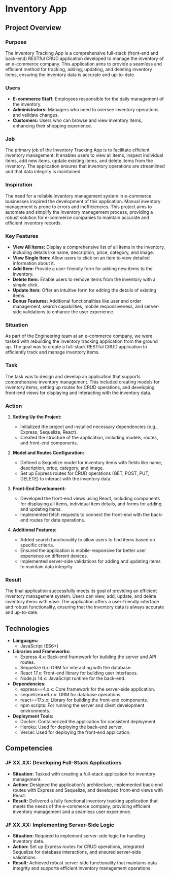 
# Inventory App

## Project Overview

### Purpose
The Inventory Tracking App is a comprehensive full-stack (front-end and back-end) RESTful CRUD application developed to manage the inventory of an e-commerce company. This application aims to provide a seamless and efficient method for tracking, adding, updating, and deleting inventory items, ensuring the inventory data is accurate and up-to-date.

### Users
- **E-commerce Staff:** Employees responsible for the daily management of the inventory.
- **Administrators:** Managers who need to oversee inventory operations and validate changes.
- **Customers:** Users who can browse and view inventory items, enhancing their shopping experience.

### Job
The primary job of the Inventory Tracking App is to facilitate efficient inventory management. It enables users to view all items, inspect individual items, add new items, update existing items, and delete items from the inventory. The application ensures that inventory operations are streamlined and that data integrity is maintained.

### Inspiration
The need for a reliable inventory management system in e-commerce businesses inspired the development of this application. Manual inventory management is prone to errors and inefficiencies. This project aims to automate and simplify the inventory management process, providing a robust solution for e-commerce companies to maintain accurate and efficient inventory records.

### Key Features
- **View All Items:** Display a comprehensive list of all items in the inventory, including details like name, description, price, category, and image.
- **View Single Item:** Allow users to click on an item to view detailed information about it.
- **Add Item:** Provide a user-friendly form for adding new items to the inventory.
- **Delete Item:** Enable users to remove items from the inventory with a simple click.
- **Update Item:** Offer an intuitive form for editing the details of existing items.
- **Bonus Features:** Additional functionalities like user and order management, search capabilities, mobile responsiveness, and server-side validations to enhance the user experience.

### Situation
As part of the Engineering team at an e-commerce company, we were tasked with rebuilding the inventory tracking application from the ground up. The goal was to create a full-stack RESTful CRUD application to efficiently track and manage inventory items.

### Task
The task was to design and develop an application that supports comprehensive inventory management. This included creating models for inventory items, setting up routes for CRUD operations, and developing front-end views for displaying and interacting with the inventory data.

### Action
1. **Setting Up the Project:**
    - Initialized the project and installed necessary dependencies (e.g., Express, Sequelize, React).
    - Created the structure of the application, including models, routes, and front-end components.

2. **Model and Routes Configuration:**
    - Defined a Sequelize model for inventory items with fields like name, description, price, category, and image.
    - Set up Express routes for CRUD operations (GET, POST, PUT, DELETE) to interact with the inventory data.

3. **Front-End Development:**
    - Developed the front-end views using React, including components for displaying all items, individual item details, and forms for adding and updating items.
    - Implemented fetch requests to connect the front-end with the back-end routes for data operations.

4. **Additional Features:**
    - Added search functionality to allow users to find items based on specific criteria.
    - Ensured the application is mobile-responsive for better user experience on different devices.
    - Implemented server-side validations for adding and updating items to maintain data integrity.

### Result
The final application successfully meets its goal of providing an efficient inventory management system. Users can view, add, update, and delete inventory items with ease. The application offers a user-friendly interface and robust functionality, ensuring that the inventory data is always accurate and up-to-date.

## Technologies

- **Languages:**
  - JavaScript (ES6+)
- **Libraries and Frameworks:**
  - Express 4.x: Back-end framework for building the server and API routes.
  - Sequelize 6.x: ORM for interacting with the database.
  - React 17.x: Front-end library for building user interfaces.
  - Node.js 14.x: JavaScript runtime for the back-end.
- **Dependencies:**
  - express==4.x.x: Core framework for the server-side application.
  - sequelize==6.x.x: ORM for database operations.
  - react==17.x.x: Library for building the front-end components.
  - npm scripts: For running the server and client development environments.
- **Deployment Tools:**
  - Docker: Containerized the application for consistent deployment.
  - Heroku: Used for deploying the back-end server.
  - Vercel: Used for deploying the front-end application.

## Competencies

### JF XX.XX: Developing Full-Stack Applications
- **Situation:** Tasked with creating a full-stack application for inventory management.
- **Action:** Designed the application's architecture, implemented back-end routes with Express and Sequelize, and developed front-end views with React.
- **Result:** Delivered a fully functional inventory tracking application that meets the needs of the e-commerce company, providing efficient inventory management and a seamless user experience.

### JF XX.XX: Implementing Server-Side Logic
- **Situation:** Required to implement server-side logic for handling inventory data.
- **Action:** Set up Express routes for CRUD operations, integrated Sequelize for database interactions, and ensured server-side validations.
- **Result:** Achieved robust server-side functionality that maintains data integrity and supports efficient inventory management operations.

